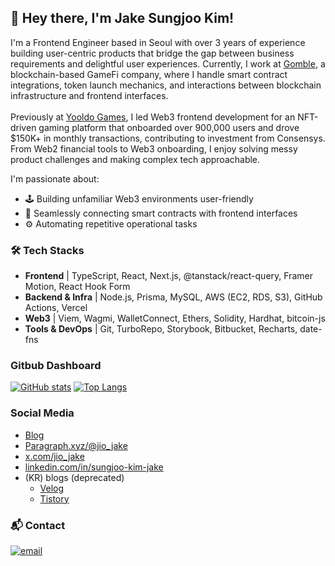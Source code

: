 ## 👋 Hey there, I'm Jake Sungjoo Kim!

I'm a Frontend Engineer based in Seoul with over 3 years of experience building user-centric products that bridge the gap between business requirements and delightful user experiences. Currently, I work at [Gomble](https://gomble.io), a blockchain-based GameFi company, where I handle smart contract integrations, token launch mechanics, and interactions between blockchain infrastructure and frontend interfaces.  
<br />
Previously at [Yooldo Games](https://yooldo.gg), I led Web3 frontend development for an NFT-driven gaming platform that onboarded over 900,000 users and drove $150K+ in monthly transactions, contributing to investment from Consensys.
From Web2 financial tools to Web3 onboarding, I enjoy solving messy product challenges and making complex tech approachable.  

I'm passionate about:

- 🕹️ Building unfamiliar Web3 environments user-friendly
- 🔐 Seamlessly connecting smart contracts with frontend interfaces
- ⚙️ Automating repetitive operational tasks

### 🛠 Tech Stacks
- **Frontend** | TypeScript, React, Next.js, @tanstack/react-query, Framer Motion, React Hook Form
- **Backend & Infra** | Node.js, Prisma, MySQL, AWS (EC2, RDS, S3), GitHub Actions, Vercel
- **Web3** | Viem, Wagmi, WalletConnect, Ethers, Solidity, Hardhat, bitcoin-js
- **Tools & DevOps** | Git, TurboRepo, Storybook, Bitbucket, Recharts, date-fns


### Gitbub Dashboard

[![GitHub stats](https://github-readme-stats.vercel.app/api?username=howdyfrom2019&theme=tokyonight&line_height=20)](https://github.com/anuraghazra/github-readme-stats) [![Top Langs](https://github-readme-stats.vercel.app/api/top-langs/?username=howdyfrom2019&layout=compact&theme=cobalt)](https://github.com/anuraghazra/github-readme-stats)

### Social Media
- [Blog](https://web3boy.io)
- [Paragraph.xyz/@jio_jake](https://paragraph.xyz/@jio_jake)
- [x.com/jio_jake](https://x.com/jio_jake)
- [linkedin.com/in/sungjoo-kim-jake](https://www.linkedin.com/in/sungjoo-kim-jake/)
- (KR) blogs (deprecated)
  - [Velog](https://velog.io/@howdy/posts)
  - [Tistory](https://dev-russel.tistory.com/)

### 📬 Contact
<a href="mailto:jiovana.jake@gmail.com"> <img src="https://img.shields.io/badge/Gmail-D14836?style=for-the-badge&logo=gmail&logoColor=white" alt="email" /> </a>
